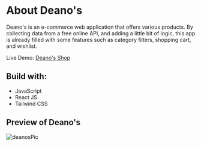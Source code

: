 # About Deano's

Deano's is an e-commerce web application that offers various products. By collecting data from a free online API, and adding a little bit of logic, this app is already filled with some features such as category filters, shopping cart, and wishlist.

Live Demo: [Deano's Shop](https://deanos.vercel.app/)

## Build with:

- JavaScript
- React JS
- Tailwind CSS

## Preview of Deano's

![deanosPic](https://github.com/FaizMaulidin/Deanos/assets/104049423/b6176dab-11ca-4cfa-a14a-c409de9fd465)
